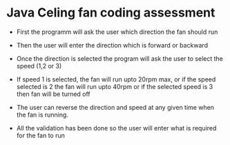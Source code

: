 # Java Celing fan coding assessment

- <p> First the programm will ask  the user  which direction the fan should run </p>
- <p>Then the user will enter the direction which is forward or backward</p>
- <p>Once the direction is selected the program will ask the user to select the speed (1,2 or 3)</P>
- <p> If speed 1 is selected, the fan will run upto 20rpm max, or if the speed selected is 2 the fan will run upto 40rpm or if the selected speed is 3 then fan will be turned off</p>
- <p> The user can reverse the direction and speed at any given time when the fan is running.</p>
- <p>All the validation has been done so the user will enter what is required for the fan to run</p>
